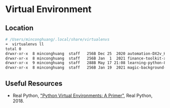 # Virtual Environment

## Location

```sh
# /Users/minconghuang/.local/share/virtualenvs
➜  virtualenvs ll
total 0
drwxr-xr-x  8 minconghuang  staff   256B Dec 25  2020 automation-DX2v_HY9
drwxr-xr-x  8 minconghuang  staff   256B Jan  1  2021 finance-toolkit-xPW1SLk0
drwxr-xr-x  9 minconghuang  staff   288B May 17 21:08 learning-python-8MTqpB0U
drwxr-xr-x  8 minconghuang  staff   256B Jan 19  2021 magic-background-T6bF60RI
```

## Useful Resources

- Real Python, ["Python Virtual Environments: A Primer"](https://realpython.com/python-virtual-environments-a-primer/), Real Python, 2018.
